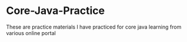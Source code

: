 # Core-Java-Practice
These are practice materials I have practiced for core java learning from various online portal
